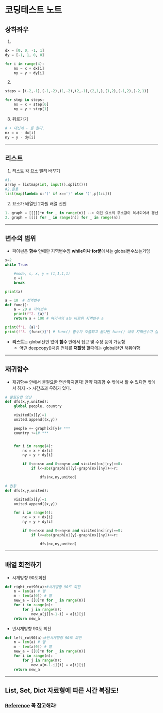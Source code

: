 # 코딩테스트 노트

## 상하좌우
1. 
```python
dx = [0, 0, -1, 1]
dy = [-1, 1, 0, 0]

for i in range(4):
    nx = x + dx[i]
    ny = y + dy[i]
``` 
2. 
```python
steps = [(-2,-1),(-1,-2),(1,-2),(2,-1),(2,1,),(1,2),(-1,2),(-2,1)]

for step in steps:
    nx = x + step[0]
    ny = y + step[1]
```
3. 뒤로가기

```python
# + 대신에 - 를 한다.
nx = x - dx[i]
ny = y - dy[i]
```

---
## 리스트

1. 리스트 각 요소 빨리 바꾸기
```python
#1.
array = listmap(int, input().split()))
#2.활용
list(map(lambda x:'(' if x==')' else ')',p[1:i]))
```

2. 요소가 배열인 2차원 배열 선언
```python
1. graph = [[[]]*n for _ in range(n)] --> 이건 요소의 주소값이 복사되어서 갱신 되면 한 행이 다 갱신 되므로 주의!!! 나중에 요소값 초기화 할때 ex) graph[i][j] = [1,3]처럼 배열로 초기화 해야함
2. graph = [[[] for _ in range(n)] for _ in range(n)]
```

---
## 변수의 범위
- 파이썬은 **함수** 안에만 지역변수임 **while이나 for문**에서는 global변수쓰는거임
```python
x=2
while True: 

    #node, s, x, y = (1,1,1,1)
    x =1
    break

print(x)

a = 10  # 전역변수
def func(): 
    a = 20 # 지역변수 
    print(f"2. {a}") 
    return a + 100 # 여기서의 a는 바로위 지역변수 a

print(f"1. {a}") 
print(f"3. {func()}") # func() 함수가 호출되고 끝나면 func() 내부 지역변수가 살았다가 사라짐
```
- **리스트**는 global선언 없이 **함수** 안에서 접근 및 수정 등이 가능함
    - 어떤 deepcopy()처럼 전체를 **재할당** 할때에는 global선언 해줘야함

---
## 재귀함수
- 재귀함수 안에서 불필요한 연산하지말자! 만약 재귀함 수 밖에서 할 수 있다면 밖에서 하자 -> 시간초과 우려가 있다.

```python
# 불필요한 연산
def dfs(x,y,united):
    global people, country

    visited[x][y]=1
    united.append((x,y))

    people += graph[x][y]# ***
    country +=1# ***


    for i in range(4):
        nx = x + dx[i]
        ny = y + dy[i]

        if 0<=nx<n and 0<=ny<n and visited[nx][ny]==0:
            if l<=abs(graph[x][y]-graph[nx][ny])<=r:

                dfs(nx,ny,united)

# 권장
def dfs(x,y,united):

    visited[x][y]=1
    united.append((x,y))

    for i in range(4):
        nx = x + dx[i]
        ny = y + dy[i]

        if 0<=nx<n and 0<=ny<n and visited[nx][ny]==0:
            if l<=abs(graph[x][y]-graph[nx][ny])<=r:

                dfs(nx,ny,united)

```

---
## 배열 회전하기

- 시계방향 90도회전
```python
def right_rot90(a):#시계방향 90도 회전
    n = len(a) # 행
    m - len(a[0]) # 열
    new_a = [[0]*n for _ in range(m)]
    for i in range(n):
        for j in range(m):
            new_a[j][n-1-i] = a[i][j]
    return new_a
```
- 반시계방향 90도 회전
```python
def left_rot90(a):#반시계방향 90도 회전
    n = len(a) # 행
    m - len(a[0]) # 열
    new_a = [[0]*n for _ in range(m)]
    for i in range(n):
        for j in range(m):
            new_a[m-1-j][i] = a[i][j]
    return new_a
```

---
## List, Set, Dict 자료형에 따른 시간 복잡도!
### [Reference](https://2dowon.netlify.app/python/data-type-big-o/) 꼭 참고해라!